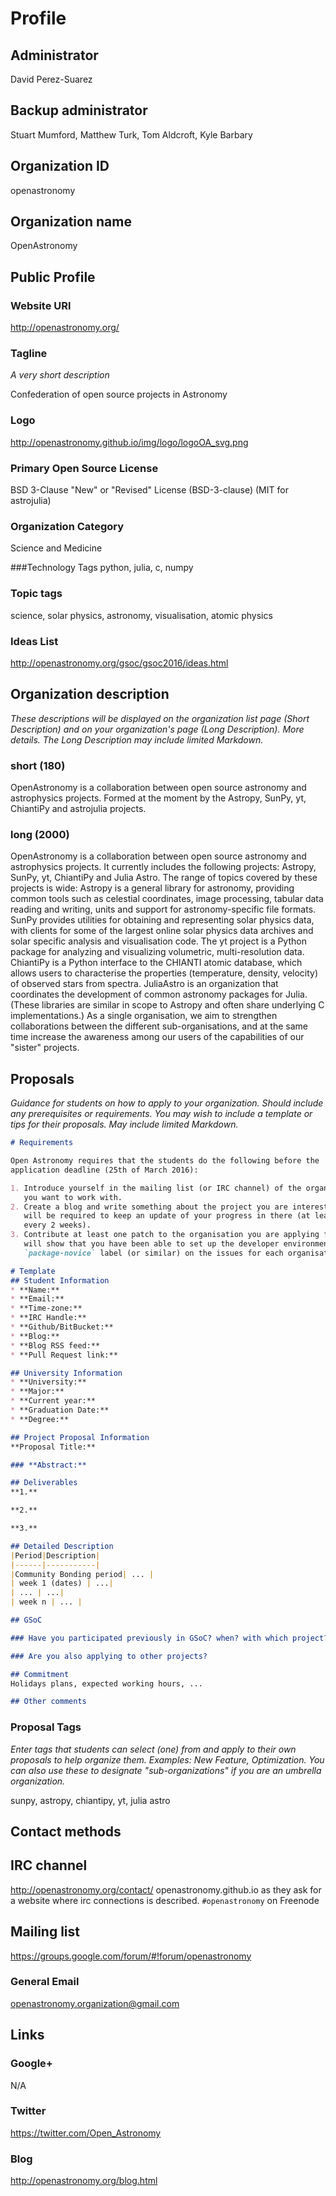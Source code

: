 # Profile

## Administrator
David Perez-Suarez

## Backup administrator
Stuart Mumford, Matthew Turk, Tom Aldcroft, Kyle Barbary

## Organization ID
openastronomy

## Organization name
OpenAstronomy

## Public Profile

### Website URl
http://openastronomy.org/

### Tagline

*A very short description*

Confederation of open source projects in Astronomy

### Logo
http://openastronomy.github.io/img/logo/logoOA_svg.png

### Primary Open Source License
BSD 3-Clause "New" or "Revised" License (BSD-3-clause)
(MIT for astrojulia)

### Organization Category
Science and Medicine

###Technology Tags
python, julia, c, numpy

### Topic tags
science, solar physics, astronomy, visualisation, atomic physics

### Ideas List
http://openastronomy.org/gsoc/gsoc2016/ideas.html

## Organization description 

*These descriptions will be displayed on the
organization list page (Short Description) and on your organization's page (Long
Description). More details. The Long Description may include limited Markdown.*

### short (180)

OpenAstronomy is a collaboration between open source
astronomy and astrophysics projects. Formed at the moment by the
Astropy, SunPy, yt, ChiantiPy and  astrojulia projects.

### long (2000)

OpenAstronomy is a collaboration between open source
astronomy and astrophysics projects. It currently includes the following
projects: Astropy, SunPy, yt, ChiantiPy and  Julia Astro. 
The range of topics covered by these projects is wide: Astropy is a general
library for astronomy, providing common tools such as celestial coordinates,
image processing, tabular data reading and writing, units and support for
astronomy-specific file formats. 
SunPy provides utilities for obtaining and representing solar physics data, with
clients for some of the largest online solar physics data archives and solar
specific analysis and visualisation code. 
The yt project is a Python package for analyzing and visualizing volumetric,
multi-resolution data. ChiantiPy is a Python interface to the CHIANTI atomic
database, which allows users to characterise the properties (temperature,
density, velocity) of observed stars from spectra.
JuliaAstro is an organization that coordinates the development of common
astronomy packages for Julia.
(These libraries are similar in scope to Astropy and often share underlying C
implementations.)
As a single organisation, we aim to strengthen collaborations
between the different sub-organisations, and at the same time increase the
awareness among our users of the capabilities of our "sister" projects.

## Proposals
*Guidance for students on how to apply to your organization. Should include any prerequisites or requirements. You may wish to include a template or tips for their proposals. May include limited Markdown.*

```markdown
# Requirements

Open Astronomy requires that the students do the following before the
application deadline (25th of March 2016):

1. Introduce yourself in the mailing list (or IRC channel) of the organisation
   you want to work with.
2. Create a blog and write something about the project you are interested in. You
   will be required to keep an update of your progress in there (at least one post
   every 2 weeks).
3. Contribute at least one patch to the organisation you are applying for. This
   will show that you have been able to set up the developer environment. Check the
   `package-novice` label (or similar) on the issues for each organisation.

# Template
## Student Information
* **Name:** 
* **Email:** 
* **Time-zone:**
* **IRC Handle:**
* **Github/BitBucket:**
* **Blog:** 
* **Blog RSS feed:**
* **Pull Request link:**

## University Information
* **University:**
* **Major:**
* **Current year:**
* **Graduation Date:**
* **Degree:**

## Project Proposal Information
**Proposal Title:**

### **Abstract:**

## Deliverables
**1.**

**2.**

**3.**

## Detailed Description
|Period|Description|
|------|-----------|
|Community Bonding period| ... |
| week 1 (dates) | ...|
| ... | ...|
| week n | ... |

## GSoC

### Have you participated previously in GSoC? when? with which project?

### Are you also applying to other projects?

## Commitment
Holidays plans, expected working hours, ... 

## Other comments

```
### Proposal Tags
*Enter tags that students can select (one) from and apply to their own proposals to help organize them. Examples: New Feature, Optimization. You can also use these to designate "sub-organizations" if you are an umbrella organization.*

sunpy, astropy, chiantipy, yt, julia astro

## Contact methods

## IRC channel

http://openastronomy.org/contact/
openastronomy.github.io as they ask for a website where irc connections is described.
```#openastronomy``` on Freenode

## Mailing list

https://groups.google.com/forum/#!forum/openastronomy 

### General Email

openastronomy.organization@gmail.com

## Links
### Google+
N/A

### Twitter
https://twitter.com/Open_Astronomy

### Blog
http://openastronomy.org/blog.html


